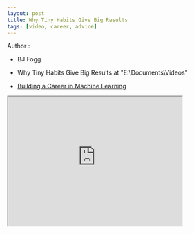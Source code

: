 ```yaml
---
layout: post
title: Why Tiny Habits Give Big Results
tags: [video, career, advice]
---
```


Author :

- BJ Fogg 

- Why Tiny Habits Give Big Results at "E:\Documents\Videos"
- [Building a Career in Machine Learning](https://www.youtube.com/watch?v=g56aKi-z05w)

<!--more-->

<iframe width="80%" height="300px" src="https://www.youtube.com/embed/g56aKi-z05w">
</iframe>